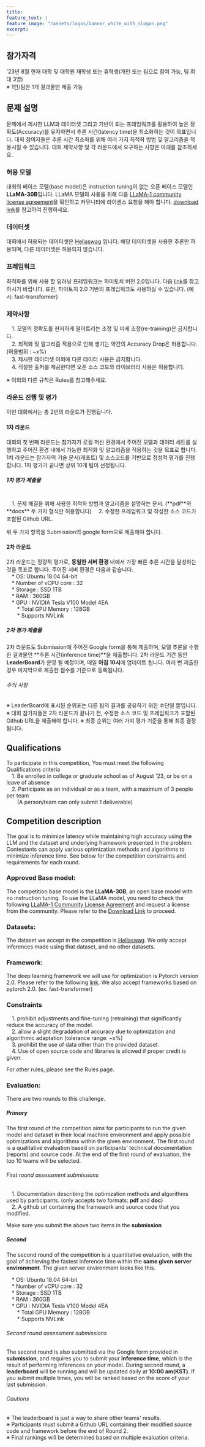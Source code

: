 ```yaml
---
title:
feature_text: |
feature_image: "/assets/logos/banner_white_with_slogan.png"
excerpt:
---
```


## 참가자격

'23년 8월 현재 대학 및 대학원 재학생 또는 휴학생(개인 또는 팀으로 참여 가능, 팀 최대 3명)  
※ 1인/팀은 1개 결과물만 제출 가능

## 문제 설명

문제에서 제시한 LLM과 데이터셋 그리고 기반이 되는 프레임워크를 활용하여 높은 정확도(Accuracy)를 유지하면서 추론 시간(latency time)을 최소화하는 것이 목표입니다. 대회 참여자들은 추론 시간 최소화를 위해 여러 가지 최적화 방법 및 알고리즘을 적용시킬 수 있습니다. 대회 제약사항 및 각 라운드에서 요구하는 사항은 아래를 참조하세요.

### 허용 모델

대회의 베이스 모델(base model)은 instruction tuning이 없는 오픈 베이스 모델인 **LLaMA-30B**입니다. LLaMA 모델의 사용을 위해 다음 [LLaMA-1 community license agreement](https://github.com/facebookresearch/llama/blob/main/LICENSE "LLaMA community license agreement")을 확인하고 커뮤니티에 라이센스 요청을 해야 합니다. [download link](https://docs.google.com/forms/d/e/1FAIpQLSfqNECQnMkycAp2jP4Z9TFX0cGR4uf7b_fBxjY_OjhJILlKGA/viewform "download link")를 참고하여 진행하세요.

### 데이터셋

대회에서 허용되는 데이터셋은 [Hellaswag](https://huggingface.co/datasets/hellaswag) 입니다. 해당 데이터셋을 사용한 추론만 허용되며, 다른 데이터셋은 허용되지 않습니다.

### 프레임워크

최적화를 위해 사용 할 딥러닝 프레임워크는 파이토치 버전 2.0입니다. 다음 [link](https://github.com/pytorch/pytorch/tree/v2.0.0)를 참고하시기 바랍니다. 또한, 파이토치 2.0 기반의 프레임워크도 사용하실 수 있습니다. (예시: fast-transformer)

### 제약사항

 1. 모델의 정확도를 현저하게 떨어트리는 조정 및 미세 조정(re-training)은 금지합니다.  
 2. 최적화 및 알고리즘 적용으로 인해 생기는 약간의 Accuracy Drop은 허용합니다. (허용범위 : ~x%)  
 3. 제시한 데이터셋 이외에 다른 데이터 사용은 금지합니다.  
 4. 적절한 출처를 제공한다면 오픈 소스 코드와 라이브러리 사용은 허용합니다.

※ 이외의 다른 규칙은 Rules를 참고해주세요.

### 라운드 진행 및 평가

이번 대회에서는 총 2번의 라운드가 진행됩니다.

#### 1차 라운드  

대회의 첫 번째 라운드는 참가자가 로컬 머신 환경에서 주어진 모델과 데이터 세트를 실행하고 주어진 환경 내에서 가능한 최적화 및 알고리즘을 적용하는 것을 목표로 합니다. 1차 라운드는 참가자의 기술 문서(레포트) 및 소스코드를 기반으로 정성적 평가를 진행합니다. 1차 평가가 끝나면 상위 10개 팀이 선정됩니다.

##### 1차 평가 제출물
<br>
 1. 문제 해결을 위해 사용한 최적화 방법과 알고리즘을 설명하는 문서. (**pdf**와 **docs** 두 가지 형식만 허용합니다)  
 2. 수정한 프레임워크 및 작성한 소스 코드가 포함된 Github URL.

위 두 가지 항목을 Submission의 google form으로 제출해야 합니다.

#### 2차 라운드  
2차 라운드는 정량적 평가로, **동일한 서버 환경** 내에서 가장 빠른 추론 시간을 달성하는 것을 목표로 합니다. 주어진 서버 환경은 다음과 같습니다.  
 * OS: Ubuntu 18.04 64-bit  
 * Number of vCPU core : 32  
 * Storage : SSD 1TB  
 * RAM : 360GB  
 * GPU : NVIDIA Tesla V100 Model 4EA  
  * Total GPU Memory : 128GB  
  * Supports NVLink

##### 2차 평가 제출물

2차 라운드도 Submission에 주어진 Google form을 통해 제출하며, 모델 추론을 수행한 결과물인 **추론 시간(inference time)**을 제출합니다. 2차 라운드 기간 동안 **LeaderBoard**가 운영 될 예정이며, 매일 **아침 10시**에 업데이트 됩니다. 여러 번 제출한 경우 마지막으로 제출한 점수를 기준으로 등록됩니다.

###### 주의 사항

※ LeaderBoard에 표시된 순위표는 다른 팀의 결과를 공유하기 위한 수단일 뿐입니다.  
※ 대회 참가자들은 2차 라운드가 끝나기 전, 수정한 소스 코드 및 프레임워크가 포함된 Github URL을 제출해야 합니다.
※ 최종 순위는 여러 가지 평가 기준을 통해 최종 결정됩니다.

## Qualifications

To participate in this competition, You must meet the following Qualifications criteria  
 1. Be enrolled in college or graduate school as of August '23, or be on a leave of absence  
 2. Participate as an individual or as a team, with a maximum of 3 people per team  
  (A person/team can only submit 1 deliverable)  

## Competition description

The goal is to minimize latency while maintaining high accuracy using the LLM and the dataset and underlying framework presented in the problem. Contestants can apply various optimization methods and algorithms to minimize inference time. See below for the competition constraints and requirements for each round.

### Approved Base model:

The competition base model is the **LLaMA-30B**, an open base model with no instruction tuning. To use the LLaMA model, you need to check the following [LLaMA-1 Community License Agreement](https://github.com/facebookresearch/llama/blob/main/LICENSE "LLaMA Community License Agreement") and request a license from the community. Please refer to the [Download Link](https://docs.google.com/forms/d/e/1FAIpQLSfqNECQnMkycAp2jP4Z9TFX0cGR4uf7b_fBxjY_OjhJILlKGA/viewform "Download Link") to proceed.

### Datasets:

The dataset we accept in the competition is [Hellaswag](https://huggingface.co/datasets/hellaswag). We only accept inferences made using that dataset, and no other datasets.

### Framework:

The deep learning framework we will use for optimization is Pytorch version 2.0. Please refer to the following [link](https://github.com/pytorch/pytorch/tree/v2.0.0). We also accept frameworks based on pytorch 2.0. (ex. fast-transformer)

### Constraints

 1. prohibit adjustments and fine-tuning (retraining) that significantly reduce the accuracy of the model.  
 2. allow a slight degradation of accuracy due to optimization and algorithmic adaptation (tolerance range: ~x%)  
 3. prohibit the use of data other than the provided dataset.  
 4. Use of open source code and libraries is allowed if proper credit is given.

For other rules, please see the Rules page.

### Evaluation:

There are two rounds to this challenge.

##### Primary

The first round of the competition aims for participants to run the given model and dataset in their local machine environment and apply possible optimizations and algorithms within the given environment. The first round is a qualitative evaluation based on participants' technical documentation (reports) and source code. At the end of the first round of evaluation, the top 10 teams will be selected.

###### First round assessment submissions

 1. Documentation describing the optimization methods and algorithms used by participants. (only accepts two formats: **pdf** and **doc**)  
 2. A github url containing the framework and source code that you modified.

Make sure you submit the above two items in the **submission**

##### Second

The second round of the competition is a quantitative evaluation, with the goal of achieving the fastest inference time within the **same given server environment**. The given server environment looks like this.

 * OS: Ubuntu 18.04 64-bit  
 * Number of vCPU core : 32  
 * Storage : SSD 1TB  
 * RAM : 360GB  
 * GPU : NVIDIA Tesla V100 Model 4EA  
  * Total GPU Memory : 128GB  
  * Supports NVLink

###### Second round assessment submissions

The second round is also submitted via the Google form provided in **submission**, and requires you to submit your **inference time**, which is the result of performing inferences on your model. During second round, a **leaderboard** will be running and will be updated daily at **10:00 am(KST)**. If you submit multiple times, you will be ranked based on the score of your last submission.

###### Cautions

※ The leaderboard is just a way to share other teams' results.  
※ Participants must submit a Github URL containing their modified source code and  framework before the end of Round 2.  
※ Final rankings will be determined based on multiple evaluation criteria.
